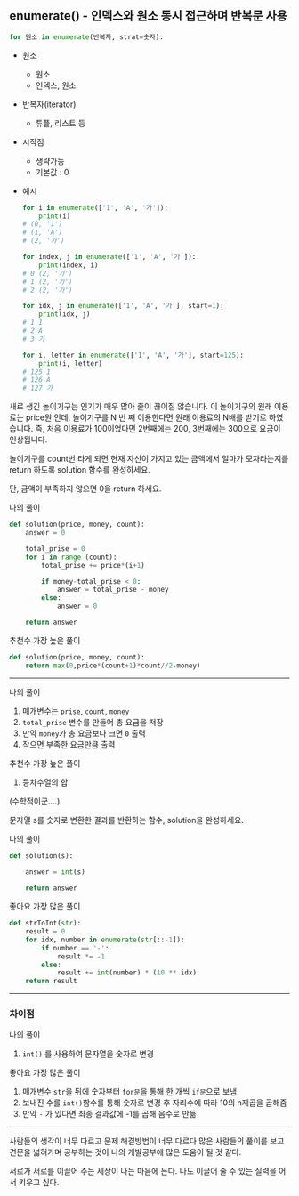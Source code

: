 ## enumerate() - 인덱스와 원소 동시 접근하며 반복문 사용

```python
for 원소 in enumerate(반복자, strat=숫자):
```

- 원소
    - 원소
    - 인덱스, 원소
- 반복자(iterator)
    - 튜플, 리스트 등
- 시작점
    - 생략가능
    - 기본값 : 0
- 예시
    
    ```python
    for i in enumerate(['1', 'A', '가']):
    	print(i)
    # (0, '1')
    # (1, 'A')
    # (2, '가')
    
    for index, j in enumerate(['1', 'A', '가']):
    	print(index, i)
    # 0 (2, '가')
    # 1 (2, '가')
    # 2 (2, '가')
    
    for idx, j in enumerate(['1', 'A', '가'], start=1):
    	print(idx, j)
    # 1 1
    # 2 A
    # 3 가
    
    for i, letter in enumerate(['1', 'A', '가'], start=125):
    	print(i, letter)
    # 125 1
    # 126 A
    # 127 가
    ```


새로 생긴 놀이기구는 인기가 매우 많아 줄이 끊이질 않습니다. 이 놀이기구의 원래 이용료는 price원 인데, 놀이기구를 N 번 째 이용한다면 원래 이용료의 N배를 받기로 하였습니다. 즉, 처음 이용료가 100이었다면 2번째에는 200, 3번째에는 300으로 요금이 인상됩니다.

놀이기구를 count번 타게 되면 현재 자신이 가지고 있는 금액에서 얼마가 모자라는지를 return 하도록 solution 함수를 완성하세요.

단, 금액이 부족하지 않으면 0을 return 하세요.

나의 풀이

```python
def solution(price, money, count):
    answer = 0

    total_prise = 0
    for i in range (count):
        total_prise += price*(i+1)

        if money-total_prise < 0:
            answer = total_prise - money
        else:
            answer = 0

    return answer
```

추천수 가장 높은 풀이

```python
def solution(price, money, count):
    return max(0,price*(count+1)*count//2-money)
```

---

나의 풀이

1. 매개변수는 `prise`, `count`, `money`
2. `total_prise` 변수를 만들어 총 요금을 저장
3. 만약 `money`가 총 요금보다 크면 `0` 출력
4. 작으면 부족한 요금만큼 출력

추천수 가장 높은 풀이

1. 등차수열의 합

(수학적이군….)


문자열 s를 숫자로 변환한 결과를 반환하는 함수, solution을 완성하세요.

나의 풀이

```python
def solution(s):
    
    answer = int(s)

    return answer
```

좋아요 가장 많은 풀이

```python
def strToInt(str): 
    result = 0
    for idx, number in enumerate(str[::-1]):
        if number == '-':
            result *= -1
        else:
            result += int(number) * (10 ** idx)
    return result
```

---

### 차이점

나의 풀이

1. `int()` 를 사용하여 문자열을 숫자로 변경

좋아요 가장 많은 풀이

1. 매개변수 `str`을 뒤에 숫자부터 `for문`을 통해 한 개씩 `if문`으로 보냄
2. 보내진 수를 `int()`함수를 통해 숫자로 변경 후 자리수에 따라 10의 n제곱을 곱해줌
3. 만약  `-` 가 있다면 최종 결과값에 -1를 곱해 음수로 만듦

- - -

사람들의 생각이 너무 다르고 문제 해결방법이 너무 다르다 많은 사람들의 풀이를 보고 견문을 넓혀가며 공부하는 것이 나의 개발공부에 많은 도움이 될 것 같다.

서로가 서로를 이끌어 주는 세상이 나는 마음에 든다. 나도 이끌어 줄 수 있는 실력을 어서 키우고 싶다.
